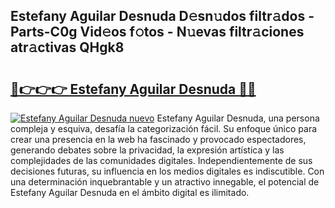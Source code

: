 ## Estefany Aguilar Desnuda D𝚎sn𝚞dos filtr𝚊dos - Parts-C0g Vid𝚎os f𝚘tos - N𝚞evas filtr𝚊ciones atr𝚊ctivas QHgk8

# <h2><a href="http://mb1dwmm.tromn.icu/?c=Estefany+Aguilar+Desnuda">🔗👉👉👉 Estefany Aguilar Desnuda 🔗🔗</a></h2>

[![Estefany Aguilar Desnuda nuevo](https://i.imgur.com/pEAQMta.gif)](http://mb1dwmm.tromn.icu/?c=Estefany+Aguilar+Desnuda)
Estefany Aguilar Desnuda, una persona compleja y esquiva, desafía la categorización fácil. Su enfoque único para crear una presencia en la web ha fascinado y provocado espectadores, generando debates sobre la privacidad, la expresión artística y las complejidades de las comunidades digitales. Independientemente de sus decisiones futuras, su influencia en los medios digitales es indiscutible. Con una determinación inquebrantable y un atractivo innegable, el potencial de Estefany Aguilar Desnuda en el ámbito digital es ilimitado.
